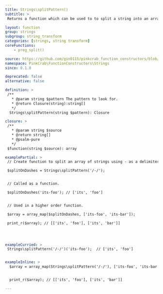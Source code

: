 ```yaml
---
title: Strings\splitPattern()
subtitle: >
 Returns a function which can be used to to split a string into an array of strings. The created function can then reused over any string, or used as part of a Higher Order Function such as array_map().

layout: function
group: strings
subgroup: string_transform
categories: [strings, string transform]
coreFunctions: 
    - preg_split()

source: https://github.com/gin0115/pinkcrab_function_constructors/blob/master/src/strings.php#L268
namespace: PinkCrab\FunctionConstructors\Strings
since: 0.1.0

deprecated: false
alternative: false

definition: >
 /**
   * @param string $pattern The pattern to look for.
   * @return Closure(string):string[]
   */
  Strings\splitPattern(string $pattern): Closure

closure: >
 /**
   * @param string $source
   * @return string[]
   * @psalm-pure
   */ 
 $function(string $source): array

examplePartial: >
 // Create function to split an array of strings using - as a delimiter.

 $splitOnDashes = Strings\splitPattern('/-/');


 // Called as a function.

 $splitOnDashes('its-foo'); // ['its', 'foo']


 // Used in a higher order function.

 $array = array_map($splitOnDashes, ['its-foo', 'its-bar']);

 print_r($array); // [['its', 'foo'], ['its', 'bar']]




exampleCurried: >
 Strings\splitPattern('/-/')('its-foo');  // ['its', 'foo']


exampleInline: >
  $array = array_map(Strings\splitPattern('/-/'), ['its-foo', 'its-bar']);


  print_r($array); // [['its', 'foo'], ['its', 'bar']]

---
```

